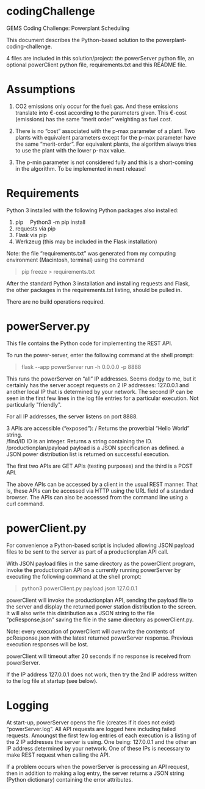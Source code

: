 # codingChallenge
GEMS Coding Challenge: Powerplant Scheduling

This document describes the Python-based solution to the powerplant-coding-challenge. 

4 files are included in this solution/project: the powerServer python file, an optional powerClient python file, requirements.txt and this README file. 

Assumptions
===========
1. CO2 emissions only occur for the fuel: gas. And these emissions translate into €-cost according to the parameters given. This €-cost (emissions) has the same “merit order” weighting as fuel cost.

2. There is no “cost” associated with the p-max parameter of a plant. Two plants with equivalent parameters except for the p-max parameter have the same “merit-order”. For equivalent plants, the algorithm always tries to use the plant with the lower p-max value.

3. The p-min parameter is not considered fully and this is a short-coming in the algorithm. To be implemented in next release!


Requirements
============
Python 3 installed with the following Python packages also installed:
1. pip &emsp;Python3 -m pip install
2. requests	via pip
3. Flask	via pip
4. Werkzeug	(this may be included in the Flask installation)

Note: the file “requirements.txt” was generated from my computing environment (Macintosh, terminal) using the command

>  pip freeze > requirements.txt

After the standard Python 3 installation and installing requests and Flask, the other packages in the requirements.txt listing, should be pulled in.

There are no build operations required.


powerServer.py
==============
This file contains the Python code for implementing the REST API.

To run the power-server, enter the following command at the shell prompt:

>  flask --app powerServer run  -h 0.0.0.0  -p 8888

This runs the powerServer on “all” IP addresses. Seems dodgy to me, but it certainly has the server accept requests on 2 IP addresses: 127.0.0.1 and another local IP that is determined by your network. The second IP can be seen in the first few lines in the log file entries for a particular execution. Not particularly "friendly".

For all IP addresses, the server listens on port 8888.

3 APIs are accessible (“exposed”):
/						Returns the proverbial “Hello World” string.		
/find/ID					ID is an integer. Returns a string containing the ID.
/productionplan/payload	payload is a JSON specification as defined.
						a JSON power distribution list is returned on successful execution.

The first two APIs are GET APIs (testing purposes) and the third is a POST API.

The above APIs can be accessed by a client in the usual REST manner. That is, these APIs can be accessed via HTTP using the URL field of a standard browser. The APIs can also be accessed from the command line using a curl command.


powerClient.py
==============
For convenience a Python-based script is included allowing JSON payload files to be sent to the server as part of a productionplan API call.

With JSON payload files in the same directory as the powerClient program, invoke the productionplan API on a currently running powerServer by executing the following command at the shell prompt:

>  python3  powerClient.py  payload.json  127.0.0.1

powerClient will invoke the productionplan API, sending the payload file to the server and display the returned power station distribution to the screen. It will also write this distribution as a JSON string to the file “pcResponse.json” saving the file in the same directory as powerClient.py.

Note: every execution of powerClient will overwrite the contents of pcResponse.json with the latest returned powerServer response. Previous execution responses will be lost.

powerClient will timeout after 20 seconds if no response is received from powerServer.

If the IP address 127.0.0.1 does not work, then try the 2nd IP address written to the log file at startup (see below).


Logging
=======
At start-up, powerServer opens the file (creates if it does not exist) “powerServer.log”. All API requests are logged here including failed requests. Amoungst the first few log entries of each execution is a listing of the 2 IP addresses the server is using. One being: 127.0.0.1 and the other an IP address determined by your network. One of these IPs is necessary to make REST request when calling the API.

If a problem occurs when the powerServer is processing an API request, then in addition to making a log entry, the server returns a JSON string (Python dictionary) containing the error attributes. 



